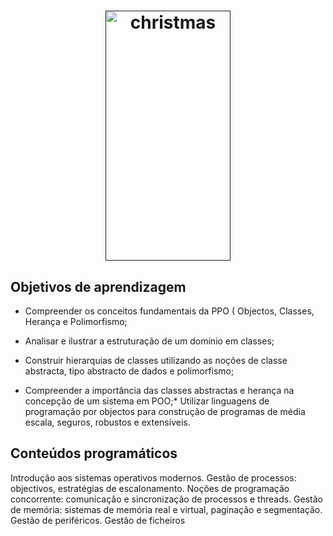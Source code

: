<h1 align="center">
  <a target="_blank" href="">
    <img src="https://upload.wikimedia.org/wikipedia/en/thumb/3/30/Java_programming_language_logo.svg/1200px-Java_programming_language_logo.svg.png" alt="christmas" height="400px" width="200px">
  </a>
</h1>

## Objetivos de aprendizagem
* Compreender os conceitos fundamentais da PPO ( Objectos, Classes, Herança e Polimorfismo; 

* Analisar e ilustrar a estruturação de um domínio em classes;

* Construir hierarquias de classes utilizando
as noções de classe abstracta, tipo abstracto de dados e polimorfismo; 
* Compreender a importância das
classes abstractas e herança na concepção de um sistema em POO;* Utilizar linguagens de programação
por objectos para construção de programas de média escala, seguros, robustos e extensíveis.

## Conteúdos programáticos
Introdução aos sistemas operativos modernos. Gestão de processos: objectivos, estratégias de
escalonamento. Noções de programação concorrente: comunicação e sincronização de processos e
threads. Gestão de memória: sistemas de memória real e virtual, paginação e segmentação. Gestão de
periféricos. Gestão de ficheiros